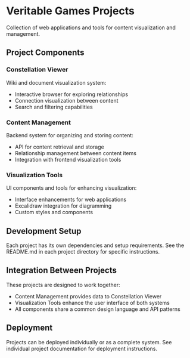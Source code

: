 # Veritable Games Projects

Collection of web applications and tools for content visualization and management.

## Project Components

### Constellation Viewer

Wiki and document visualization system:

- Interactive browser for exploring relationships
- Connection visualization between content
- Search and filtering capabilities

### Content Management

Backend system for organizing and storing content:

- API for content retrieval and storage
- Relationship management between content items
- Integration with frontend visualization tools

### Visualization Tools

UI components and tools for enhancing visualization:

- Interface enhancements for web applications
- Excalidraw integration for diagramming
- Custom styles and components

## Development Setup

Each project has its own dependencies and setup requirements. See the README.md in each project directory for specific instructions.

## Integration Between Projects

These projects are designed to work together:

- Content Management provides data to Constellation Viewer
- Visualization Tools enhance the user interface of both systems
- All components share a common design language and API patterns

## Deployment

Projects can be deployed individually or as a complete system. See individual project documentation for deployment instructions.